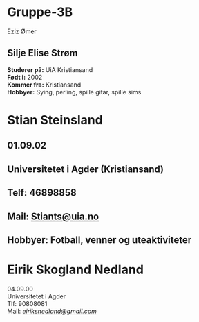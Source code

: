 # Gruppe-3B
Eziz Ømer

## Silje Elise Strøm
**Studerer på:** UiA Kristiansand <br>
**Født i:** 2002 <br>
**Kommer fra:** Kristiansand <br>
**Hobbyer:** Sying, perling, spille gitar, spille sims 

# Stian Steinsland
## 01.09.02 <br>
## Universitetet i Agder (Kristiansand) <br>
## Telf: 46898858 <br>
## Mail: Stiants@uia.no <br>
## Hobbyer: Fotball, venner og uteaktiviteter <br>


# Eirik Skogland Nedland
04.09.00
 <br>Universitetet i Agder
 <br>Tlf: 90808081
 <br>Mail: *eiriksnedland@gmail.com*
